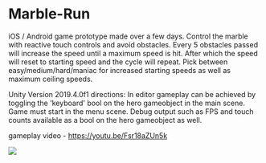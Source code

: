 # Marble-Run

iOS / Android game prototype made over a few days.  Control the marble with reactive touch controls and avoid obstacles.  Every 5 obstacles passed will increase the speed until a maximum speed is hit.  After which the speed will reset to starting speed and the cycle will repeat.  Pick between easy/medium/hard/maniac for increased starting speeds as well as maximum ceiling speeds.


Unity Version 2019.4.0f1
directions:
In editor gameplay can be achieved by toggling the 'keyboard' bool on the hero gameobject in the main scene.  Game must start in the menu scene.  Debug output such as FPS and touch counts available as a bool on the hero gameobject as well.


gameplay video -  https://youtu.be/Fsr18aZUn5k

<img src="https://img.youtube.com/vi/Fsr18aZUn5k/0.jpg">
